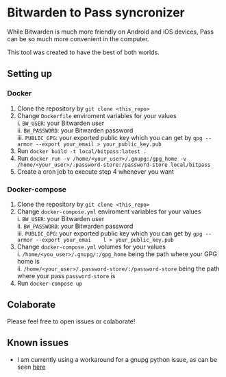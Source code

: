 # Bitwarden to Pass syncronizer

While Bitwarden is much more friendly on Android and iOS devices, Pass can be so much more
convenient in the computer.

This tool was created to have the best of both worlds.


## Setting up

### Docker

1. Clone the repository by `git clone <this_repo>`
2. Change `Dockerfile` enviroment variables for your values  
		i.   `BW_USER`: your Bitwarden user  
		ii.  `BW_PASSWORD`: your Bitwarden password  
		iii. `PUBLIC_GPG`: your exported public key which you can get by `gpg --armor --export your_email > your_public_key.pub`
3. Run `docker build -t local/bitpass:latest .`
4. Run `docker run -v /home/<your_user>/.gnupg:/gpg_home -v /home/<your_user>/.password-store:/password-store local/bitpass`
5. Create a cron job to execute step 4 whenever you want

### Docker-compose

1. Clone the repository by `git clone <this_repo>`
2. Change `docker-compose.yml` enviroment variables for your values  
		i. 	 `BW_USER`: your Bitwarden user  
		ii.  `BW_PASSWORD`: your Bitwarden password  
		iii. `PUBLIC_GPG`: your exported public key which you can get by `gpg --armor --export your_emai    l > your_public_key.pub`
3. Change `docker-compose.yml` volumes for your values  
		i.  `/home/<you_user>/.gnupg/:/gpg_home` being the path where your GPG home is  
		ii. `/home/<your_user>/.password-store/:/password-store` being the path where your pass `password-store` is  
4. Run `docker-compose up`


## Colaborate

Please feel free to open issues or colaborate!


## Known issues

* I am currently using a workaround for a gnupg python issue, as can be seen [here](https://github.com/isislovecruft/python-gnupg/issues/207)
